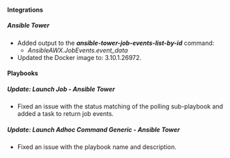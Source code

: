#### Integrations
##### Ansible Tower
- Added output to the ***ansible-tower-job-events-list-by-id*** command:
   - *AnsibleAWX.JobEvents.event_data*
- Updated the Docker image to: 3.10.1.26972.

#### Playbooks
##### Update: Launch Job - Ansible Tower
- Fixed an issue with the status matching of the polling sub-playbook and added a task to return job events.

##### Update: Launch Adhoc Command Generic - Ansible Tower
- Fixed an issue with the playbook name and description. 
